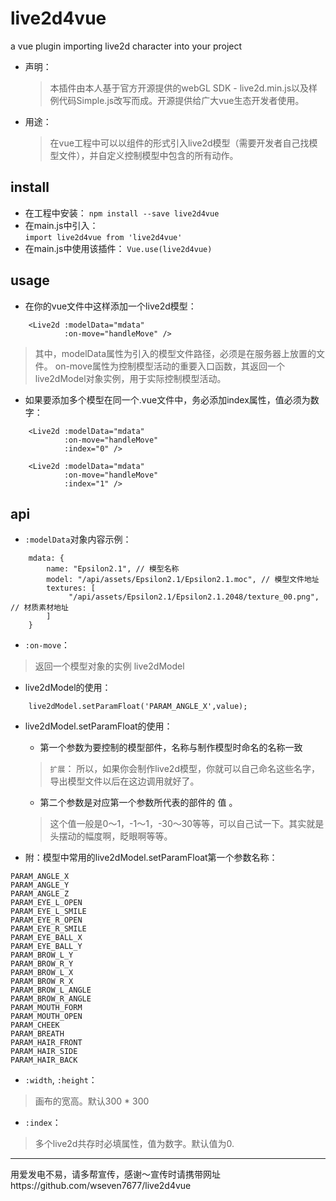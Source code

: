 # live2d4vue

a vue plugin importing live2d character into your project

-   声明：
    >    本插件由本人基于官方开源提供的webGL SDK - live2d.min.js以及样例代码Simple.js改写而成。开源提供给广大vue生态开发者使用。

-   用途：
    >    在vue工程中可以以组件的形式引入live2d模型（需要开发者自己找模型文件），并自定义控制模型中包含的所有动作。

## install

- 在工程中安装：
`npm install --save live2d4vue`
- 在main.js中引入：       
`import live2d4vue from 'live2d4vue'`
- 在main.js中使用该插件：
`Vue.use(live2d4vue)`


## usage
- 在你的vue文件中这样添加一个live2d模型：
```
    <Live2d :modelData="mdata"
            :on-move="handleMove" />
```
> 其中，modelData属性为引入的模型文件路径，必须是在服务器上放置的文件。
> on-move属性为控制模型活动的重要入口函数，其返回一个live2dModel对象实例，用于实际控制模型活动。

- 如果要添加多个模型在同一个.vue文件中，务必添加index属性，值必须为数字：
```
    <Live2d :modelData="mdata"
            :on-move="handleMove"
            :index="0" />

    <Live2d :modelData="mdata"
            :on-move="handleMove"
            :index="1" />
```

## api

- `:modelData`对象内容示例：
```
    mdata: {
        name: "Epsilon2.1", // 模型名称
        model: "/api/assets/Epsilon2.1/Epsilon2.1.moc", // 模型文件地址
        textures: [
             "/api/assets/Epsilon2.1/Epsilon2.1.2048/texture_00.png", // 材质素材地址
        ]
    }
```

- `:on-move`：
> 返回一个模型对象的实例 live2dModel

- live2dModel的使用：
```
    live2dModel.setParamFloat('PARAM_ANGLE_X',value);
```
- live2dModel.setParamFloat的使用：

   - 第一个参数为要控制的模型部件，名称与制作模型时命名的名称一致
   > `扩展`： 所以，如果你会制作live2d模型，你就可以自己命名这些名字，导出模型文件以后在这边调用就好了。

   - 第二个参数是对应第一个参数所代表的部件的 值 。
   > 这个值一般是0～1，-1～1，-30～30等等，可以自己试一下。其实就是头摆动的幅度啊，眨眼啊等等。

- 附：模型中常用的live2dModel.setParamFloat第一个参数名称：
```
PARAM_ANGLE_X
PARAM_ANGLE_Y
PARAM_ANGLE_Z
PARAM_EYE_L_OPEN
PARAM_EYE_L_SMILE
PARAM_EYE_R_OPEN
PARAM_EYE_R_SMILE
PARAM_EYE_BALL_X
PARAM_EYE_BALL_Y
PARAM_BROW_L_Y
PARAM_BROW_R_Y
PARAM_BROW_L_X
PARAM_BROW_R_X
PARAM_BROW_L_ANGLE
PARAM_BROW_R_ANGLE
PARAM_MOUTH_FORM
PARAM_MOUTH_OPEN
PARAM_CHEEK
PARAM_BREATH
PARAM_HAIR_FRONT
PARAM_HAIR_SIDE
PARAM_HAIR_BACK
```

- `:width`, `:height`：
> 画布的宽高。默认300 * 300

- `:index`：
> 多个live2d共存时必填属性，值为数字。默认值为0.

---
用爱发电不易，请多帮宣传，感谢～宣传时请携带网址https://github.com/wseven7677/live2d4vue
